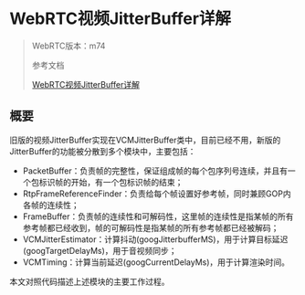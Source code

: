# WebRTC视频JitterBuffer详解

>  WebRTC版本：m74
>
> 参考文档
>
> [WebRTC视频JitterBuffer详解](https://blog.csdn.net/sonysuqin/article/details/106629343?spm=1001.2014.3001.5501)

## 概要

旧版的视频JitterBuffer实现在VCMJitterBuffer类中，目前已经不用，新版的JitterBuffer的功能被分散到多个模块中，主要包括：

* PacketBuffer：负责帧的完整性，保证组成帧的每个包序列号连续，并且有一个包标识帧的开始，有一个包标识帧的结束；
* RtpFrameReferenceFinder：负责给每个帧设置好参考帧，同时兼顾GOP内各帧的连续性；
* FrameBuffer：负责帧的连续性和可解码性，这里帧的连续性是指某帧的所有参考帧都已经收到，帧的可解码性是指某帧的所有参考帧都已经被解码；
* VCMJitterEstimator：计算抖动(googJitterbufferMS)，用于计算目标延迟(googTargetDelayMs)，用于音视频同步；
* VCMTiming：计算当前延迟(googCurrentDelayMs)，用于计算渲染时间。

本文对照代码描述上述模块的主要工作过程。
